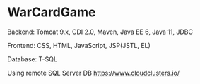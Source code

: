 # WarCardGame
Backend: Tomcat 9.x, CDI 2.0, Maven, Java EE 6, Java 11, JDBC 


Frontend:  CSS, HTML, JavaScript, JSP(JSTL, EL)



Database: T-SQL

Using remote SQL Server DB https://www.cloudclusters.io/



